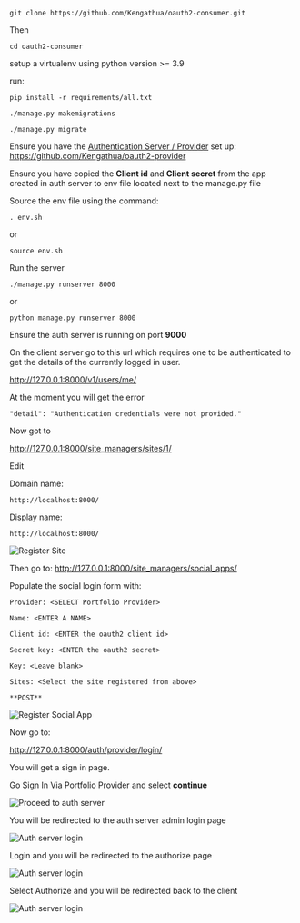     git clone https://github.com/Kengathua/oauth2-consumer.git
 
 Then

    cd oauth2-consumer

setup a virtualenv using python version >= 3.9

run:

    pip install -r requirements/all.txt

    ./manage.py makemigrations

    ./manage.py migrate

Ensure you have the [Authentication Server / Provider](https://github.com/Kengathua/oauth2-provider) set up: https://github.com/Kengathua/oauth2-provider

Ensure you have copied the **Client id** and **Client secret** from the app created in auth server to env file located next to the manage.py file

Source the env file using the command:

    . env.sh

or

    source env.sh

Run the server

    ./manage.py runserver 8000

or

    python manage.py runserver 8000

Ensure the auth server is running on port **9000**

On the client server go to this url which requires one to be authenticated to get the details of the currently logged in user.

http://127.0.0.1:8000/v1/users/me/

At the moment you will get the error

```"detail": "Authentication credentials were not provided."```

Now got to

http://127.0.0.1:8000/site_managers/sites/1/

Edit

Domain name:

    http://localhost:8000/

Display name:

    http://localhost:8000/

![Register Site](./screenshots/Screenshot%20from%202022-07-03%2020-52-15.png)

Then go to:
http://127.0.0.1:8000/site_managers/social_apps/

Populate the social login form with:

    Provider: <SELECT Portfolio Provider>

    Name: <ENTER A NAME>

    Client id: <ENTER the oauth2 client id>

    Secret key: <ENTER the oauth2 secret>

    Key: <Leave blank>

    Sites: <Select the site registered from above>

    **POST**

![Register Social App](./screenshots/Screenshot%20from%202022-07-03%2015-31-47.png)

Now go to:

http://127.0.0.1:8000/auth/provider/login/

You will get a sign in page.

Go Sign In Via Portfolio Provider and select **continue**

![Proceed to auth server](./screenshots/Screenshot%20from%202022-07-03%2012-41-03.png)


You will be redirected to the auth server admin login page

![Auth server login](./screenshots/Screenshot%20from%202022-07-03%2021-41-45.png)

Login and you will be redirected to the authorize page

![Auth server login](./screenshots/Screenshot%20from%202022-07-03%2021-46-58.png)

Select Authorize and you will be redirected back to the client

![Auth server login](./screenshots/Screenshot%20from%202022-07-03%2021-47-30.png)
